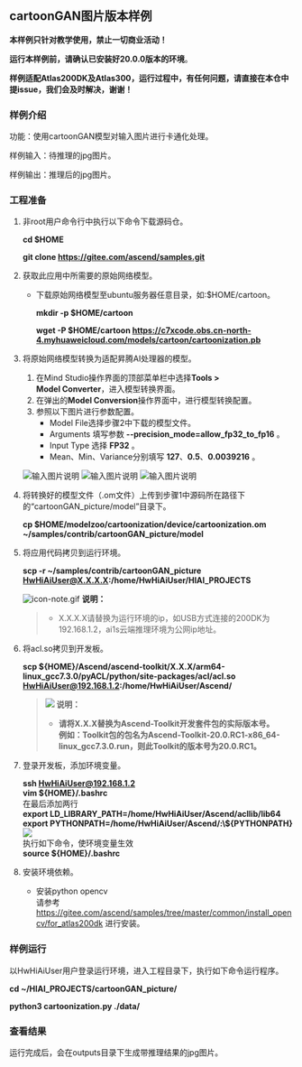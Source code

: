 ## cartoonGAN图片版本样例

**本样例只针对教学使用，禁止一切商业活动！**

**运行本样例前，请确认已安装好20.0.0版本的环境**。

**样例适配Atlas200DK及Atlas300，运行过程中，有任何问题，请直接在本仓中提issue，我们会及时解决，谢谢！**

### 样例介绍

功能：使用cartoonGAN模型对输入图片进行卡通化处理。

样例输入：待推理的jpg图片。

样例输出：推理后的jpg图片。

### 工程准备

1. 非root用户命令行中执行以下命令下载源码仓。

   **cd $HOME**

   **git clone https://gitee.com/ascend/samples.git**

2.  <a name="zh-cn_topic_0219108795_li2074865610364"></a>获取此应用中所需要的原始网络模型。    
 
     -  下载原始网络模型至ubuntu服务器任意目录，如:$HOME/cartoon。

        **mkdir -p $HOME/cartoon**

        **wget -P $HOME/cartoon https://c7xcode.obs.cn-north-4.myhuaweicloud.com/models/cartoon/cartoonization.pb** 

 3. 将原始网络模型转换为适配昇腾AI处理器的模型。

    1.  在Mind Studio操作界面的顶部菜单栏中选择**Tools \> Model Converter**，进入模型转换界面。
    2.  在弹出的**Model Conversion**操作界面中，进行模型转换配置。
    3.  参照以下图片进行参数配置。    
        -   Model File选择步骤2中下载的模型文件。 
        -   Arguments 填写参数  **--precision_mode=allow_fp32_to_fp16**  。
        -   Input Type 选择 **FP32** 。  
        -   Mean、Min、Variance分别填写 **127**、**0.5**、**0.0039216** 。

    ![输入图片说明](https://images.gitee.com/uploads/images/2020/1125/165533_6f67c648_7401379.png "屏幕截图.png")
    ![输入图片说明](https://images.gitee.com/uploads/images/2020/1125/165957_81204f0b_7401379.png "屏幕截图.png")
    ![输入图片说明](https://images.gitee.com/uploads/images/2020/1125/165253_20b5c460_7401379.png "屏幕截图.png")
4. 将转换好的模型文件（.om文件）上传到步骤1中源码所在路径下的“cartoonGAN_picture/model”目录下。

    
     **cp $HOME/modelzoo/cartoonization/device/cartoonization.om ~/samples/contrib/cartoonGAN_picture/model** 
    

5. 将应用代码拷贝到运行环境。  

    **scp -r ~/samples/contrib/cartoonGAN_picture  HwHiAiUser@X.X.X.X:/home/HwHiAiUser/HIAI_PROJECTS**  
 
    ![](https://images.gitee.com/uploads/images/2020/1106/160652_6146f6a4_5395865.gif "icon-note.gif") **说明：**  
    > - X.X.X.X请替换为运行环境的ip，如USB方式连接的200DK为192.168.1.2，ai1s云端推理环境为公网ip地址。

6. 将acl.so拷贝到开发板。

   **scp ${HOME}/Ascend/ascend-toolkit/X.X.X/arm64-linux_gcc7.3.0/pyACL/python/site-packages/acl/acl.so HwHiAiUser@192.168.1.2:/home/HwHiAiUser/Ascend/**  
   >![](public_sys-resources/icon-note.gif) **说明：**   
   >- **请将X.X.X替换为Ascend-Toolkit开发套件包的实际版本号。**   
      **例如：Toolkit包的包名为Ascend-Toolkit-20.0.RC1-x86_64-linux_gcc7.3.0.run，则此Toolkit的版本号为20.0.RC1。**

7. 登录开发板，添加环境变量。  

   **ssh HwHiAiUser@192.168.1.2**  
   **vim \${HOME}/.bashrc**   
   在最后添加两行    
   **export LD_LIBRARY_PATH=/home/HwHiAiUser/Ascend/acllib/lib64**   
   **export PYTHONPATH=/home/HwHiAiUser/Ascend/:\\${PYTHONPATH}**  
   ![](figures/pythonpath.png)   
   执行如下命令，使环境变量生效   
   **source \${HOME}/.bashrc**

8. 安装环境依赖。

   - 安装python opencv  
       请参考 https://gitee.com/ascend/samples/tree/master/common/install_opencv/for_atlas200dk 进行安装。 
### 样例运行

   以HwHiAiUser用户登录运行环境，进入工程目录下，执行如下命令运行程序。  

   **cd ~/HIAI_PROJECTS/cartoonGAN_picture/**  

   **python3 cartoonization.py ./data/** 
​       

### 查看结果

运行完成后，会在outputs目录下生成带推理结果的jpg图片。
